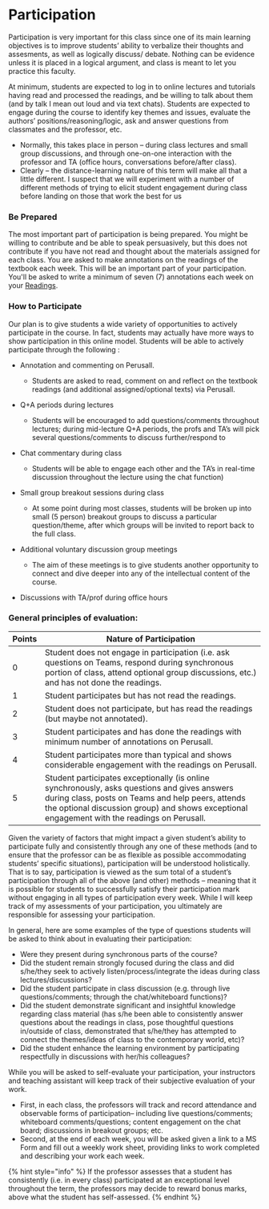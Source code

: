 # Participation

Participation is very important for this class since one of its main learning objectives is to improve students’ ability to verbalize their thoughts and assesments, as well as logically discuss/ debate. Nothing can be evidence unless it is placed in a logical argument, and class is meant to let you practice this faculty.&#x20;

At minimum, students are expected to log in to online lectures and tutorials having read and processed the readings, and be willing to talk about them (and by talk I mean out loud and via text chats). Students are expected to engage during the course to identify key themes and issues, evaluate the authors’ positions/reasoning/logic, ask and answer questions from classmates and the professor, etc.

* Normally, this takes place in person – during class lectures and small group discussions, and through one-on-one interaction with the professor and TA (office hours, conversations before/after class).
* Clearly – the distance-learning nature of this term will make all that a little different. I suspect that we will experiment with a number of different methods of trying to elicit student engagement during class before landing on those that work the best for us

### Be Prepared

The most important part of participation is being prepared. You might be willing to contribute and be able to speak persuasively, but this does not contribute if you have not read and thought about the materials assigned for each class. You are asked to make annotations on the readings of the textbook each week. This will be an important part of your participation. You'll be asked to write a minimum of seven (7) annotations each week on your [Readings](../readings.md).&#x20;

### How to Participate

Our plan is to give students a wide variety of opportunities to actively participate in the course. In fact, students may actually have more ways to show participation in this online model. Students will be able to actively participate through the following :

* Annotation and commenting on Perusall.&#x20;
  *   Students are asked to read, comment on and reflect on the textbook readings (and additional assigned/optional texts) via Perusall.&#x20;


*   Q+A periods during lectures&#x20;

    * Students will be encouraged to add questions/comments throughout lectures; during mid-lecture Q+A periods, the profs and TA’s will pick several questions/comments to discuss further/respond to


*   Chat commentary during class&#x20;

    * Students will be able to engage each other and the TA’s in real-time discussion throughout the lecture using the chat function)


*   Small group breakout sessions during class&#x20;

    * At some point during most classes, students will be broken up into small (5 person) breakout groups to discuss a particular question/theme, after which groups will be invited to report back to the full class.


*   Additional voluntary discussion group meetings

    * The aim of these meetings is to give students another opportunity to connect and dive deeper into any of the intellectual content of the course.&#x20;


* Discussions with TA/prof during office hours

### General principles of evaluation:&#x20;

| Points | Nature of Participation                                                                                                                                                                                                                            |
| ------ | -------------------------------------------------------------------------------------------------------------------------------------------------------------------------------------------------------------------------------------------------- |
| 0      | Student does not engage in participation (i.e. ask questions on Teams, respond during synchronous portion of class, attend optional group discussions, etc.) and has not done the readings.                                                        |
| 1      | Student participates but has not read the readings.                                                                                                                                                                                                |
| 2      | Student does not participate, but has read the readings (but maybe not annotated).                                                                                                                                                                 |
| 3      | Student participates and has done the readings with minimum number of annotations on Perusall.                                                                                                                                                     |
| 4      | Student participates more than typical and shows considerable engagement with the readings on Perusall.                                                                                                                                            |
| 5      | Student participates exceptionally (is online synchronously, asks questions and gives answers during class, posts on Teams and help peers, attends the optional discussion group) and shows exceptional engagement with the readings on Perusall.  |

Given the variety of factors that might impact a given student’s ability to participate fully and consistently through any one of these methods (and to ensure that the professor can be as flexible as possible accommodating students’ specific situations), participation will be understood holistically. That is to say, participation is viewed as the sum total of a student’s participation through all of the above (and other) methods – meaning that it is possible for students to successfully satisfy their participation mark without engaging in all types of participation every week. While I will keep track of my assessments of your participation, you ultimately are responsible for assessing your participation.&#x20;

In general, here are some examples of the type of questions students will be asked to think about in evaluating their participation:

* Were they present during synchronous parts of the course?
* Did the student remain strongly focused during the class and did s/he/they seek to actively listen/process/integrate the ideas during class lectures/discussions?
* Did the student participate in class discussion (e.g. through live questions/comments; through the chat/whiteboard functions)?&#x20;
* Did the student demonstrate significant and insightful knowledge regarding class material (has s/he been able to consistently answer questions about the readings in class, pose thoughtful questions in/outside of class, demonstrated that s/he/they has attempted to connect the themes/ideas of class to the contemporary world, etc)?
* Did the student enhance the learning environment by participating respectfully in discussions with her/his colleagues?

While you will be asked to self-evaluate your participation, your instructors and teaching assistant will keep track of their subjective evaluation of your work.&#x20;

* First, in each class, the professors will track and record attendance and observable forms of participation– including live questions/comments; whiteboard comments/questions; content engagement on the chat board; discussions in breakout groups; etc.&#x20;
* Second, at the end of each week, you will be asked given a link to a MS Form and fill out a weekly work sheet, providing links to work completed and describing your work each week.&#x20;

{% hint style="info" %}
&#x20;If the professor assesses that a student has consistently (i.e. in every class) participated at an exceptional level throughout the term, the professors may decide to reward bonus marks, above what the student has self-assessed.
{% endhint %}
